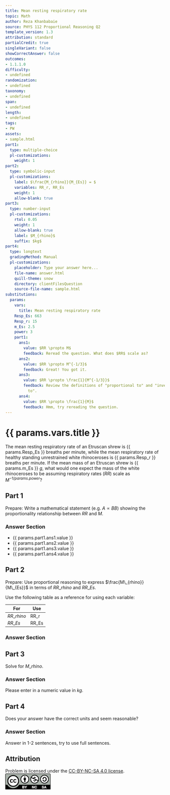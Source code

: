 ```yaml
---
title: Mean resting respiratory rate
topic: Math
author: Reza Khanbabaie
source: PHYS 112 Proportional Reasoning Q2
template_version: 1.3
attribution: standard
partialCredit: true
singleVariant: false
showCorrectAnswer: false
outcomes:
- 1.1.1.0
difficulty:
- undefined
randomization:
- undefined
taxonomy:
- undefined
span:
- undefined
length:
- undefined
tags:
- PW
assets:
- sample.html
part1:
  type: multiple-choice
  pl-customizations:
    weight: 1
part2:
  type: symbolic-input
  pl-customizations:
    label: $\frac{M_{rhino}}{M_{Es}} = $
    variables: RR_r, RR_Es
    weight: 1
    allow-blank: true
part3:
  type: number-input
  pl-customizations:
    rtol: 0.05
    weight: 1
    allow-blank: true
    label: $M_{rhino}$
    suffix: $kg$
part4:
  type: longtext
  gradingMethod: Manual
  pl-customizations:
    placeholder: Type your answer here...
    file-name: answer.html
    quill-theme: snow
    directory: clientFilesQuestion
    source-file-name: sample.html
substitutions:
  params:
    vars:
      title: Mean resting respiratory rate
    Resp_Es: 663
    Resp_r: 15
    m_Es: 2.5
    power: 3
    part1:
      ans1:
        value: $RR \propto M$
        feedback: Reread the question. What does $RR$ scale as?
      ans2:
        value: $RR \propto M^{-1/3}$
        feedback: Great! You got it.
      ans3:
        value: $RR \propto \frac{1}{M^{-1/3}}$
        feedback: Review the definitions of "proportional to" and "inversely proportional
          to".
      ans4:
        value: $RR \propto \frac{1}{M}$
        feedback: Hmm, try rereading the question.
---
```

# {{ params.vars.title }}
The mean resting respiratory rate of an Etruscan shrew is {{ params.Resp_Es }} breaths per minute, while the mean respiratory rate of healthy standing unrestrained white rhinoceroses is {{ params.Resp_r }} breaths per minute. If the mean mass of an Etruscan shrew is {{ params.m_Es }} $g$, what would one expect the mass of the white rhinoceroses to be assuming respiratory rates ($RR$) scale as $M^{-1/ {{ params.power }} }$?

## Part 1

Prepare: Write a mathematical statement (e.g. $A \propto BB$) showing the proportionality relationship between *RR* and *M*.

### Answer Section

- {{ params.part1.ans1.value }}
- {{ params.part1.ans2.value }}
- {{ params.part1.ans3.value }}
- {{ params.part1.ans4.value }}

## Part 2

Prepare: Use proportional reasoning to express $\frac{M\_{rhino}}{M\_{Es}}$ in terms of $RR\_{rhino}$ and $RR\_{Es}$.

Use the following table as a reference for using each variable:

| For  | Use   |
|----------|-------|
| $RR\_{rhino}$  | RR_r  |
| $RR\_{Es}$  |RR_Es  |

### Answer Section

## Part 3

Solve for $M\_{rhino}$.

### Answer Section

Please enter in a numeric value in $kg$.

## Part 4

Does your answer have the correct units and seem reasonable?

### Answer Section

Answer in 1-2 sentences, try to use full sentences.

## Attribution

Problem is licensed under the [CC-BY-NC-SA 4.0 license](https://creativecommons.org/licenses/by-nc-sa/4.0/).<br> ![The Creative Commons 4.0 license requiring attribution-BY, non-commercial-NC, and share-alike-SA license.](https://raw.githubusercontent.com/firasm/bits/master/by-nc-sa.png)